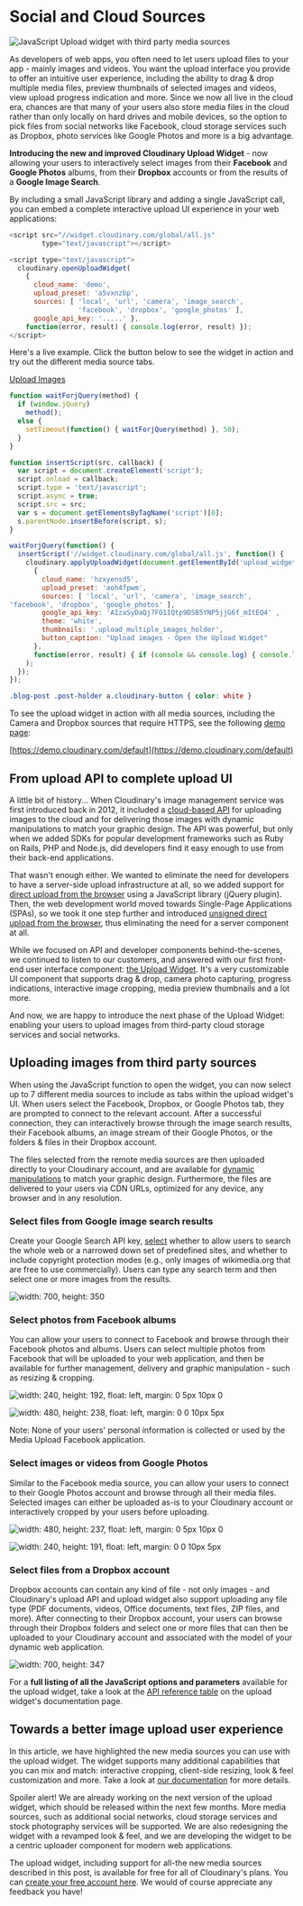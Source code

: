 # Social and Cloud Sources



![JavaScript Upload widget with third party media sources](https://cloudinary-res.cloudinary.com/image/upload/w_700/upload_widget_media_sources_post.jpg)

As developers of web apps, you often need to let users upload files to your app - mainly images and videos. You want the upload interface you provide to offer an intuitive user experience, including the ability to drag & drop multiple media files, preview thumbnails of selected images and videos, view upload progress indication and more. Since we now all live in the cloud era, chances are that many of your users also store media files in the cloud rather than only locally on hard drives and mobile devices, so the option to pick files from social networks like Facebook, cloud storage services such as Dropbox, photo services like Google Photos and more is a big advantage.

**Introducing the new and improved Cloudinary Upload Widget** - now allowing your users to interactively select images from their **Facebook** and **Google Photos** albums, from their **Dropbox** accounts or from the results of a **Google Image Search**.

By including a small JavaScript library and adding a single JavaScript call, you can embed a complete interactive upload UI experience in your web applications:

```javascript
<script src="//widget.cloudinary.com/global/all.js" 
        type="text/javascript"></script>

<script type="text/javascript">
  cloudinary.openUploadWidget(
    { 
      cloud_name: 'demo', 
      upload_preset: 'a5vxnzbp', 
      sources: [ 'local', 'url', 'camera', 'image_search', 
                 'facebook', 'dropbox', 'google_photos' ],
      google_api_key: '.....' }, 
    function(error, result) { console.log(error, result) });
</script>
```

Here's a live example. Click the button below to see the widget in action and try out the different media source tabs.

[Upload Images]()

```javascript
function waitForjQuery(method) {
  if (window.jQuery)
    method();
  else {
    setTimeout(function() { waitForjQuery(method) }, 50);
  }
}

function insertScript(src, callback) {
  var script = document.createElement('script');
  script.onload = callback;
  script.type = 'text/javascript';
  script.async = true;
  script.src = src;
  var s = document.getElementsByTagName('script')[0];
  s.parentNode.insertBefore(script, s);
}

waitForjQuery(function() {
  insertScript('//widget.cloudinary.com/global/all.js', function() {
    cloudinary.applyUploadWidget(document.getElementById('upload_widget_opener'),
      {
        cloud_name: 'hzxyensd5',
        upload_preset: 'aoh4fpwm',
        sources: [ 'local', 'url', 'camera', 'image_search',
'facebook', 'dropbox', 'google_photos' ],
        google_api_key: 'AIzaSyDaQj7FO1IQtp9DSB5YNP5jjG6f_mItEQ4' ,
        theme: 'white',
        thumbnails: '.upload_multiple_images_holder',
        button_caption: "Upload images - Open the Upload Widget"
      },
      function(error, result) { if (console && console.log) { console.log(error, result) } }
    );
  });
});
```

```css
.blog-post .post-holder a.cloudinary-button { color: white }
```

To see the upload widget in action with all media sources, including the Camera and Dropbox sources that require HTTPS, see the following [demo page](https://demo.cloudinary.com/default):

[https://demo.cloudinary.com/default](https://demo.cloudinary.com/default)

## From upload API to complete upload UI

A little bit of history... When Cloudinary's image management service was first introduced back in 2012, it included a [cloud-based API](https://cloudinary.com/documentation/image_upload_api_reference#upload) for uploading images to the cloud and for delivering those images with dynamic manipulations to match your graphic design. The API was powerful, but only when we added SDKs for popular development frameworks such as Ruby on Rails, PHP and Node.js, did developers find it easy enough to use from their back-end applications.

That wasn't enough either. We wanted to eliminate the need for developers to have a server-side upload infrastructure at all, so we added support for [direct upload from the browser](https://cloudinary.com/blog/direct_image_uploads_from_the_browser_to_the_cloud_with_jquery) using a JavaScript library \(jQuery plugin\). Then, the web development world moved towards Single-Page Applications \(SPAs\), so we took it one step further and introduced [unsigned direct upload from the browser](https://cloudinary.com/blog/direct_upload_made_easy_from_browser_or_mobile_app_to_the_cloud), thus eliminating the need for a server component at all.

While we focused on API and developer components behind-the-scenes, we continued to listen to our customers, and answered with our first front-end user interface component: [the Upload Widget](https://cloudinary.com/blog/introducing_a_complete_and_modern_ui_widget_for_cloud_based_image_uploading). It's a very customizable UI component that supports drag & drop, camera photo capturing, progress indications, interactive image cropping, media preview thumbnails and a lot more.

And now, we are happy to introduce the next phase of the Upload Widget: enabling your users to upload images from third-party cloud storage services and social networks.

## Uploading images from third party sources

When using the JavaScript function to open the widget, you can now select up to 7 different media sources to include as tabs within the upload widget's UI. When users select the Facebook, Dropbox, or Google Photos tab, they are prompted to connect to the relevant account. After a successful connection, they can interactively browse through the image search results, their Facebook albums, an image stream of their Google Photos, or the folders & files in their Dropbox account.

The files selected from the remote media sources are then uploaded directly to your Cloudinary account, and are available for [dynamic manipulations](https://cloudinary.com/documentation/image_transformations) to match your graphic design. Furthermore, the files are delivered to your users via CDN URLs, optimized for any device, any browser and in any resolution.

### Select files from Google image search results

Create your Google Search API key, [select](https://github.com/cloudinary-developers/canadian-music-week-hackathon-guide-/tree/39a9b1c59498323c6876cd302c24ff20894ab40f/documentation/upload_widget/README.md#image_search_tab) whether to allow users to search the whole web or a narrowed down set of predefined sites, and whether to include copyright protection modes \(e.g., only images of wikimedia.org that are free to use commercially\). Users can type any search term and then select one or more images from the results.

![width: 700, height: 350](https://cloudinary-res.cloudinary.com/image/upload/w_700,dpr_2.0,q_auto,f_auto/upload_widget_google_image_search_results.jpg)

### Select photos from Facebook albums

You can allow your users to connect to Facebook and browse through their Facebook photos and albums. Users can select multiple photos from Facebook that will be uploaded to your web application, and then be available for further management, delivery and graphic manipulation - such as resizing & cropping.

![width: 240, height: 192, float: left, margin: 0 5px 10px 0](https://cloudinary-res.cloudinary.com/image/upload/w_240,dpr_2.0,q_auto,f_auto/upload_widget_facebook_connect_prompt.jpg)

![width: 480, height: 238, float: left, margin: 0 0 10px 5px](https://cloudinary-res.cloudinary.com/image/upload/w_480,dpr_2.0,q_auto,f_auto/upload_widget_facebook_album_browsing.jpg)

Note: None of your users' personal information is collected or used by the Media Upload Facebook application.

### Select images or videos from Google Photos

Similar to the Facebook media source, you can allow your users to connect to their Google Photos account and browse through all their media files. Selected images can either be uploaded as-is to your Cloudinary account or interactively cropped by your users before uploading.

![width: 480, height: 237, float: left, margin: 0 5px 10px 0](https://cloudinary-res.cloudinary.com/image/upload/w_480,dpr_2.0,q_auto,f_auto/upload_widget_google_photos_browsing.jpg)

![width: 240, height: 191, float: left, margin: 0 0 10px 5px](https://cloudinary-res.cloudinary.com/image/upload/w_240,dpr_2.0,q_auto,f_auto/upload_widget_google_photos_interactive_cropping.jpg)

### Select files from a Dropbox account

Dropbox accounts can contain any kind of file - not only images - and Cloudinary's upload API and upload widget also support uploading any file type \(PDF documents, videos, Office documents, text files, ZIP files, and more\). After connecting to their Dropbox account, your users can browse through their Dropbox folders and select one or more files that can then be uploaded to your Cloudinary account and associated with the model of your dynamic web application.

![width: 700, height: 347](https://cloudinary-res.cloudinary.com/image/upload/w_700,dpr_2.0,q_auto,f_auto/upload_widget_dropbox_folder_browsing.jpg)

For a **full listing of all the JavaScript options and parameters** available for the upload widget, take a look at the [API reference table](https://cloudinary.com/documentation/upload_widget#upload_widget_options) on the upload widget's documentation page.

## Towards a better image upload user experience

In this article, we have highlighted the new media sources you can use with the upload widget. The widget supports many additional capabilities that you can mix and match: interactive cropping, client-side resizing, look & feel customization and more. Take a look at [our documentation](https://cloudinary.com/documentation/upload_widget) for more details.

Spoiler alert! We are already working on the next version of the upload widget, which should be released within the next few months. More media sources, such as additional social networks, cloud storage services and stock photography services will be supported. We are also redesigning the widget with a revamped look & feel, and we are developing the widget to be a centric uploader component for modern web applications.

The upload widget, including support for all-the new media sources described in this post, is available for free for all of Cloudinary's plans. You can [create your free account here](https://cloudinary.com/signup). We would of course appreciate any feedback you have!

